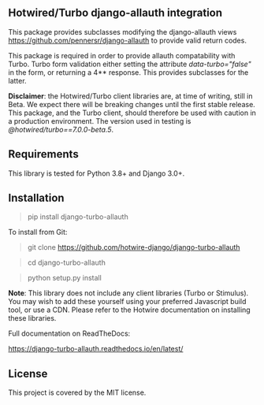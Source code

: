 ## Hotwired/Turbo django-allauth integration

This package provides subclasses modifying the django-allauth views https://github.com/pennersr/django-allauth to provide valid return codes.

This package is required in order to provide allauth compatability with Turbo. Turbo form validation either setting the attribute *data-turbo="false"* in the form, or returning a 4** response. This provides subclasses for the latter.

**Disclaimer**: the Hotwired/Turbo client libraries are, at time of writing, still in Beta. We expect there will be breaking changes until the first stable release. This package, and the Turbo client, should therefore be used with caution in a production environment. The version used in testing is *@hotwired/turbo==7.0.0-beta.5*.

## Requirements

This library is tested for Python 3.8+ and Django 3.0+.

## Installation

> pip install django-turbo-allauth

To install from Git:

> git clone https://github.com/hotwire-django/django-turbo-allauth

> cd django-turbo-allauth

> python setup.py install

**Note**: This library does not include any client libraries (Turbo or Stimulus). You may wish to add these yourself using your preferred Javascript build tool, or use a CDN. Please refer to the Hotwire documentation on installing these libraries.

Full documentation on ReadTheDocs:

https://django-turbo-allauth.readthedocs.io/en/latest/


## License

This project is covered by the MIT license.



